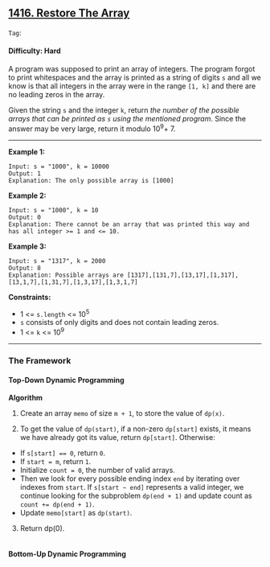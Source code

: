 ## [1416. Restore The Array](https://leetcode.com/problems/restore-the-array/)

```Tag```:

#### Difficulty: Hard

A program was supposed to print an array of integers. The program forgot to print whitespaces and the array is printed as a string of digits ```s``` and all we know is that all integers in the array were in the range ```[1, k]``` and there are no leading zeros in the array.

Given the string ```s``` and the integer ```k```, return _the number of the possible arrays that can be printed as ```s``` using the mentioned program_. Since the answer may be very large, return it modulo 10<sup>9</sup>+ 7.

---

__Example 1:__
```
Input: s = "1000", k = 10000
Output: 1
Explanation: The only possible array is [1000]
```

__Example 2:__
```
Input: s = "1000", k = 10
Output: 0
Explanation: There cannot be an array that was printed this way and has all integer >= 1 and <= 10.
```

__Example 3:__
```
Input: s = "1317", k = 2000
Output: 8
Explanation: Possible arrays are [1317],[131,7],[13,17],[1,317],[13,1,7],[1,31,7],[1,3,17],[1,3,1,7]
```

__Constraints:__

- 1 <= ```s.length``` <= 10<sup>5</sup>
- ```s``` consists of only digits and does not contain leading zeros.
- 1 <= ```k``` <= 10<sup>9</sup>

---

### The Framework

#### Top-Down Dynamic Programming

__Algorithm__

1. Create an array ```memo``` of size ```m + 1```, to store the value of ```dp(x)```.

2. To get the value of ```dp(start)```, if a non-zero ```dp[start]``` exists, it means we have already got its value, return ```dp[start]```. Otherwise:

  - If ```s[start] == 0```, return ```0```.
  - If ```start = m```, return ```1```.
  - Initialize ```count = 0```, the number of valid arrays.
  - Then we look for every possible ending index ```end``` by iterating over indexes from ```start```. If ```s[start ~ end]``` represents a valid integer, we continue looking for the subproblem ```dp(end + 1)``` and update count as ```count += dp(end + 1)```.
  - Update ```memo[start]``` as ```dp(start)```.

3. Return dp(0).

```Python

```

#### Bottom-Up Dynamic Programming
